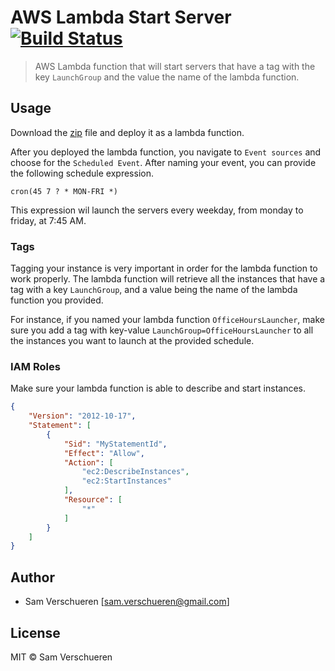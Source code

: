 # AWS Lambda Start Server [![Build Status](https://travis-ci.org/SamVerschueren/aws-lambda-start-server.svg?branch=master)](https://travis-ci.org/SamVerschueren/aws-lambda-start-server)

> AWS Lambda function that will start servers that have a tag with the key `LaunchGroup` and the value the name of the lambda function.

## Usage

Download the [zip](https://github.com/SamVerschueren/aws-lambda-stop-server/releases) file and deploy it as a lambda function.

After you deployed the lambda function, you navigate to `Event sources` and choose for the `Scheduled Event`. After naming your event, you can provide
the following schedule expression.

```
cron(45 7 ? * MON-FRI *)
```

This expression wil launch the servers every weekday, from monday to friday, at 7:45 AM.

### Tags

Tagging your instance is very important in order for the lambda function to work properly. The lambda function will retrieve all the instances that have a tag with a key `LaunchGroup`,
and a value being the name of the lambda function you provided.

For instance, if you named your lambda function `OfficeHoursLauncher`, make sure you add a tag with key-value `LaunchGroup=OfficeHoursLauncher` to all the instances you want to launch
at the provided schedule.

### IAM Roles

Make sure your lambda function is able to describe and start instances.

```json
{
    "Version": "2012-10-17",
    "Statement": [
        {
            "Sid": "MyStatementId",
            "Effect": "Allow",
            "Action": [
                "ec2:DescribeInstances",
                "ec2:StartInstances"
            ],
            "Resource": [
                "*"
            ]
        }
    ]
}
```

## Author

- Sam Verschueren [<sam.verschueren@gmail.com>]

## License

MIT © Sam Verschueren
